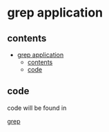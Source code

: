 # grep application

## contents

- [grep application](#grep-application)
  - [contents](#contents)
  - [code](#code)

## code

code will be found in 

[grep](../projects/grep/)

